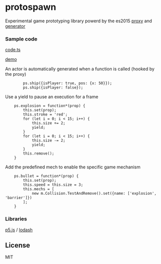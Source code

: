 protospawn
======================

Experimental game prototyping library powerd by the es2015 [proxy](https://developer.mozilla.org/en/docs/Web/JavaScript/Reference/Global_Objects/Proxy) and [generator](https://developer.mozilla.org/en/docs/Web/JavaScript/Reference/Global_Objects/Generator)

### Sample code

[code.ts](https://github.com/abagames/protospawn/blob/master/src/code.ts)

[demo](http://abagames.sakura.ne.jp/16/protospawn/)

An actor is automatically generated when a function is called (hooked by the proxy)

```
        ps.ship({isPlayer: true, pos: {x: 50}});
        ps.ship({isPlayer: false});
```

Use a yield to pause an execution for a frame

```
    ps.explosion = function*(prop) {
        this.set(prop);
        this.stroke = 'red';
        for (let i = 0; i < 15; i++) {
            this.size += 2;
            yield;
        }
        for (let i = 0; i < 15; i++) {
            this.size -= 2;
            yield;
        }
        this.remove();
    }
```

Add the predefined mech to enable the specific game mechanism

```
    ps.bullet = function*(prop) {
        this.set(prop);
        this.speed = this.size = 3;
        this.mechs = [
            new m.Collision.TestAndRemove().set({name: ['explosion', 'barrier']})
        ];
    }
```

### Libraries

[p5.js](http://p5js.org/) /
[lodash](https://lodash.com/)

License
----------
MIT
